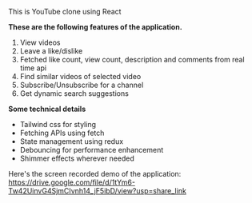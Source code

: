 This is YouTube clone using React

<b>These are the following features of the application.</b>

1) View videos
2) Leave a like/dislike
3) Fetched like count, view count, description and comments from real time api
4) Find similar videos of selected video
5) Subscribe/Unsubscribe for a channel
6) Get dynamic search suggestions

<b>Some technical details</b>

<ul>
<li>Tailwind css for styling</li>
<li>Fetching APIs using fetch</li>
<li>State management using redux</li>
<li>Debouncing for performance enhancement</li>
<li>Shimmer effects wherever needed</li>

</ul>


Here's the screen recorded demo of the application: https://drive.google.com/file/d/1tYm6-Tw42UinvG4SjmCIvnh14_jF5ibD/view?usp=share_link
